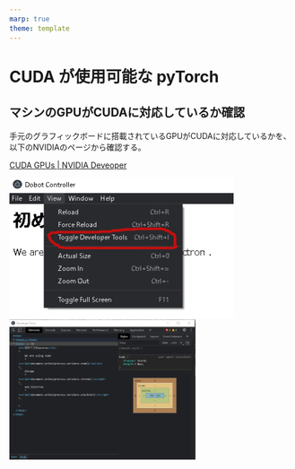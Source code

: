 ```yaml
---
marp: true
theme: template
---
```


# CUDA が使用可能な pyTorch

## マシンのGPUがCUDAに対応しているか確認

手元のグラフィックボードに搭載されているGPUがCUDAに対応しているかを、以下のNVIDIAのページから確認する。

[CUDA GPUs | NVIDIA Deveoper](https://developer.nvidia.com/cuda-gpus)

<img src=https://raw.githubusercontent.com/rurusasu/Diary/master/%E7%94%BB%E5%83%8F/2021_0305/DevTool.png width=400 height=250><img src=https://raw.githubusercontent.com/rurusasu/Diary/master/%E7%94%BB%E5%83%8F/2021_0305/DevTool_2.png height=250>